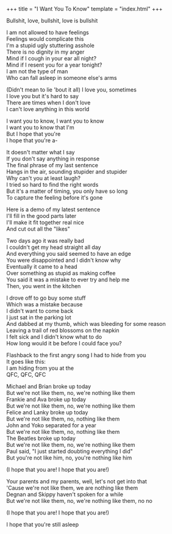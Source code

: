 +++
title = "I Want You To Know"
template = "index.html"
+++
 
Bullshit, love, bullshit, love is bullshit  
 
I am not allowed to have feelings  
Feelings would complicate this  
I'm a stupid ugly stuttering asshole  
There is no dignity in my anger  
Mind if I cough in your ear all night?  
Mind if I resent you for a year tonight?  
I am not the type of man  
Who can fall asleep in someone else's arms  
 
(Didn't mean to lie 'bout it all) I love you, sometimes  
I love you but it's hard to say  
There are times when I don't love  
I can't love anything in this world  
 
I want you to know, I want you to know  
I want you to know that I'm  
But I hope that you're  
I hope that you're a-  
 
It doesn't matter what I say  
If you don't say anything in response  
The final phrase of my last sentence  
Hangs in the air, sounding stupider and stupider  
Why can't you at least laugh?  
I tried so hard to find the right words  
But it's a matter of timing, you only have so long  
To capture the feeling before it's gone  
 
Here is a demo of my latest sentence  
I'll fill in the good parts later  
I'll make it fit together real nice  
And cut out all the "likes"  
 
Two days ago it was really bad  
I couldn't get my head straight all day  
And everything you said seemed to have an edge  
You were disappointed and I didn't know why  
Eventually it came to a head  
Over something as stupid as making coffee  
You said it was a mistake to ever try and help me  
Then, you went in the kitchen  
 
I drove off to go buy some stuff  
Which was a mistake because  
I didn't want to come back  
I just sat in the parking lot  
And dabbed at my thumb, which was bleeding for some reason  
Leaving a trail of red blossoms on the napkin  
I felt sick and I didn't know what to do  
How long would it be before I could face you?  
 
Flashback to the first angry song I had to hide from you  
It goes like this:  
I am hiding from you at the  
QFC, QFC, QFC  
 
Michael and Brian broke up today  
But we're not like them, no, we're nothing like them  
Frankie and Ava broke up today  
But we're not like them, no, we're nothing like them  
Felice and Lanky broke up today  
But we're not like them, no, nothing like them  
John and Yoko separated for a year  
But we're not like them, no, nothing like them  
The Beatles broke up today  
But we're not like them, no, we're nothing like them  
Paul said, "I just started doubting everything I did"  
But you're not like him, no, you're nothing like him  
 
(I hope that you are! I hope that you are!)  
 
Your parents and my parents, well, let's not get into that  
'Cause we're not like them, we are nothing like them  
Degnan and Skippy haven't spoken for a while  
But we're not like them, no, we're nothing like them, no no  
 
(I hope that you are! I hope that you are!)  
 
I hope that you're still asleep  
